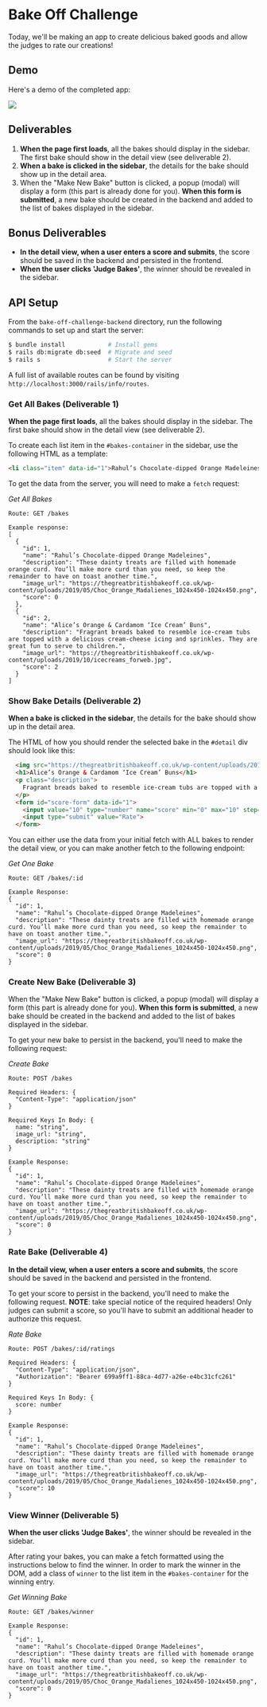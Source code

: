 # Bake Off Challenge

Today, we'll be making an app to create delicious baked goods and allow the judges to rate our creations!

## Demo

Here's a demo of the completed app:

![](demo.gif)

## Deliverables

1. **When the page first loads**, all the bakes should display in the sidebar. The first bake should show in the detail view (see deliverable 2).
2. **When a bake is clicked in the sidebar**, the details for the bake should show up in the detail area.
3. When the "Make New Bake" button is clicked, a popup (modal) will display a form (this part is already done for you). **When this form is submitted**, a new bake should be created in the backend and added to the list of bakes displayed in the sidebar.

## Bonus Deliverables
- **In the detail view, when a user enters a score and submits**, the score should be saved in the backend and persisted in the frontend.
- **When the user clicks 'Judge Bakes'**, the winner should be revealed in the sidebar.

## API Setup

From the `bake-off-challenge-backend` directory, run the following commands to set up and start the server:

```sh
$ bundle install            # Install gems
$ rails db:migrate db:seed  # Migrate and seed
$ rails s                   # Start the server
```

A full list of available routes can be found by visiting `http://localhost:3000/rails/info/routes`.

### Get All Bakes (Deliverable 1)

**When the page first loads**, all the bakes should display in the sidebar. The first bake should show in the detail view (see deliverable 2).

To create each list item in the `#bakes-container` in the sidebar, use the following HTML as a template:

```html
<li class="item" data-id="1">Rahul’s Chocolate-dipped Orange Madeleines</li>
```

To get the data from the server, you will need to make a `fetch` request:

*Get All Bakes*
```
Route: GET /bakes

Example response:
[
  {
    "id": 1,
    "name": "Rahul’s Chocolate-dipped Orange Madeleines",
    "description": "These dainty treats are filled with homemade orange curd. You’ll make more curd than you need, so keep the remainder to have on toast another time.",
    "image_url": "https://thegreatbritishbakeoff.co.uk/wp-content/uploads/2019/05/Choc_Orange_Madalienes_1024x450-1024x450.png",
    "score": 0
  },
  {
    "id": 2,
    "name": "Alice’s Orange & Cardamom ‘Ice Cream’ Buns",
    "description": "Fragrant breads baked to resemble ice-cream tubs are topped with a delicious cream-cheese icing and sprinkles. They are great fun to serve to children.",
    "image_url": "https://thegreatbritishbakeoff.co.uk/wp-content/uploads/2019/10/icecreams_forweb.jpg",
    "score": 2
  }
]
```

### Show Bake Details (Deliverable 2)

**When a bake is clicked in the sidebar**, the details for the bake should show up in the detail area.

The HTML of how you should render the selected bake in the `#detail` div should look like this:

```html
  <img src="https://thegreatbritishbakeoff.co.uk/wp-content/uploads/2019/10/icecreams_forweb.jpg" alt="Alice’s Orange & Cardamom ‘Ice Cream’ Buns">
  <h1>Alice’s Orange & Cardamom ‘Ice Cream’ Buns</h1>
  <p class="description">
    Fragrant breads baked to resemble ice-cream tubs are topped with a delicious cream-cheese icing and sprinkles. They are great fun to serve to children.
  </p>
  <form id="score-form" data-id="1">
    <input value="10" type="number" name="score" min="0" max="10" step="1">
    <input type="submit" value="Rate">
  </form>
```

You can either use the data from your initial fetch with ALL bakes to render the detail view, or you can make another fetch to the following endpoint:

*Get One Bake*
```
Route: GET /bakes/:id

Example Response:
{
  "id": 1,
  "name": "Rahul’s Chocolate-dipped Orange Madeleines",
  "description": "These dainty treats are filled with homemade orange curd. You’ll make more curd than you need, so keep the remainder to have on toast another time.",
  "image_url": "https://thegreatbritishbakeoff.co.uk/wp-content/uploads/2019/05/Choc_Orange_Madalienes_1024x450-1024x450.png",
  "score": 0
}
```

### Create New Bake (Deliverable 3)

When the "Make New Bake" button is clicked, a popup (modal) will display a form (this part is already done for you). **When this form is submitted**, a new bake should be created in the backend and added to the list of bakes displayed in the sidebar.

To get your new bake to persist in the backend, you'll need to make the following request:

*Create Bake*
```
Route: POST /bakes

Required Headers: {
  "Content-Type": "application/json"
}

Required Keys In Body: {
  name: "string",
  image_url: "string",
  description: "string"
}

Example Response:
{
  "id": 1,
  "name": "Rahul’s Chocolate-dipped Orange Madeleines",
  "description": "These dainty treats are filled with homemade orange curd. You’ll make more curd than you need, so keep the remainder to have on toast another time.",
  "image_url": "https://thegreatbritishbakeoff.co.uk/wp-content/uploads/2019/05/Choc_Orange_Madalienes_1024x450-1024x450.png",
  "score": 0
}
```

### Rate Bake (Deliverable 4)

**In the detail view, when a user enters a score and submits**, the score should be saved in the backend and persisted in the frontend.

To get your score to persist in the backend, you'll need to make the following request. **NOTE**: take special notice of the required headers! Only judges can submit a score, so you'll have to submit an additional header to authorize this request.

*Rate Bake*
```
Route: POST /bakes/:id/ratings

Required Headers: {
  "Content-Type": "application/json",
  "Authorization": "Bearer 699a9ff1-88ca-4d77-a26e-e4bc31cfc261"
}

Required Keys In Body: {
  score: number
}

Example Response:
{
  "id": 1,
  "name": "Rahul’s Chocolate-dipped Orange Madeleines",
  "description": "These dainty treats are filled with homemade orange curd. You’ll make more curd than you need, so keep the remainder to have on toast another time.",
  "image_url": "https://thegreatbritishbakeoff.co.uk/wp-content/uploads/2019/05/Choc_Orange_Madalienes_1024x450-1024x450.png",
  "score": 10
}
```

### View Winner (Deliverable 5)

**When the user clicks 'Judge Bakes'**, the winner should be revealed in the sidebar.

After rating your bakes, you can make a fetch formatted using the instructions below to find the winner. In order to mark the winner in the DOM, add a class of `winner` to the list item in the `#bakes-container` for the winning entry.

*Get Winning Bake*
```
Route: GET /bakes/winner

Example Response:
{
  "id": 1,
  "name": "Rahul’s Chocolate-dipped Orange Madeleines",
  "description": "These dainty treats are filled with homemade orange curd. You’ll make more curd than you need, so keep the remainder to have on toast another time.",
  "image_url": "https://thegreatbritishbakeoff.co.uk/wp-content/uploads/2019/05/Choc_Orange_Madalienes_1024x450-1024x450.png",
  "score": 0
}
```